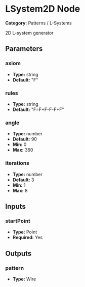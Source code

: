 
# LSystem2D Node

**Category:** Patterns / L-Systems

2D L-system generator

## Parameters


### axiom
- **Type:** string
- **Default:** "F"





### rules
- **Type:** string
- **Default:** "F=F+F-F-F+F"





### angle
- **Type:** number
- **Default:** 90
- **Min:** 0
- **Max:** 360



### iterations
- **Type:** number
- **Default:** 3
- **Min:** 1
- **Max:** 8



## Inputs


### startPoint
- **Type:** Point
- **Required:** Yes



## Outputs


### pattern
- **Type:** Wire




